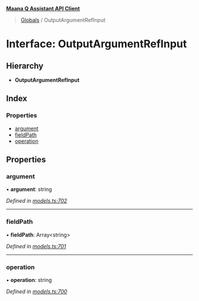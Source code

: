 **[Maana Q Assistant API Client](../README.md)**

> [Globals](../README.md) / OutputArgumentRefInput

# Interface: OutputArgumentRefInput

## Hierarchy

* **OutputArgumentRefInput**

## Index

### Properties

* [argument](outputargumentrefinput.md#argument)
* [fieldPath](outputargumentrefinput.md#fieldpath)
* [operation](outputargumentrefinput.md#operation)

## Properties

### argument

•  **argument**: string

*Defined in [models.ts:702](https://github.com/maana-io/q-assistant-client/blob/develop/src/models.ts#L702)*

___

### fieldPath

•  **fieldPath**: Array\<string>

*Defined in [models.ts:701](https://github.com/maana-io/q-assistant-client/blob/develop/src/models.ts#L701)*

___

### operation

•  **operation**: string

*Defined in [models.ts:700](https://github.com/maana-io/q-assistant-client/blob/develop/src/models.ts#L700)*
